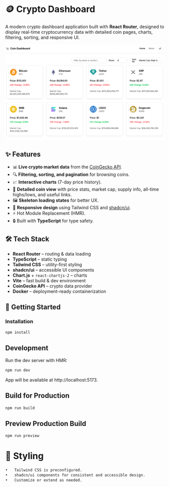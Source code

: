 # 🪙 Crypto Dashboard

A modern crypto dashboard application built with **React Router**, designed to display real-time cryptocurrency data with detailed coin pages, charts, filtering, sorting, and responsive UI.

![screenshot](./screenshot.png)

## ✨ Features

- 📊 **Live crypto market data** from the [CoinGecko API](https://www.coingecko.com/en/api).
- 🔍 **Filtering, sorting, and pagination** for browsing coins.
- 📈 **Interactive charts** (7-day price history).
- 🧩 **Detailed coin view** with price stats, market cap, supply info, all-time highs/lows, and useful links.
- 🖼️ **Skeleton loading states** for better UX.
- 🎨 **Responsive design** using Tailwind CSS and [shadcn/ui](https://ui.shadcn.com/).
- ⚡️ Hot Module Replacement (HMR).
- 🔒 Built with **TypeScript** for type safety.

## 🛠️ Tech Stack

- **React Router** – routing & data loading
- **TypeScript** – static typing
- **Tailwind CSS** – utility-first styling
- **shadcn/ui** – accessible UI components
- **Chart.js** + `react-chartjs-2` – charts
- **Vite** – fast build & dev environment
- **CoinGecko API** – crypto data provider
- **Docker** – deployment-ready containerization

## 🚀 Getting Started

### Installation

```bash
npm install
```

## Development

Run the dev server with HMR:

```bash
npm run dev
```

App will be available at http://localhost:5173.

## Build for Production

```bash
npm run build
```

## Preview Production Build

```bash
npm run preview
```

# 📖 Styling
	•	Tailwind CSS is preconfigured.
	•	shadcn/ui components for consistent and accessible design.
	•	Customize or extend as needed.
